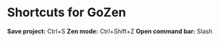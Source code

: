 # Shortcuts for GoZen

**Save project:** Ctrl+S
**Zen mode:** Ctrl+Shift+Z
**Open command bar:** Slash